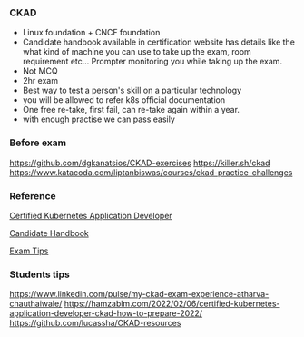 ### CKAD

- Linux foundation + CNCF foundation
- Candidate handbook available in certification website has details like the what kind of machine you can use to take up the exam, room requirement etc... Prompter monitoring you while taking up the exam.
- Not MCQ
- 2hr exam
- Best way to test a person's skill on a particular technology
- you will be allowed to refer k8s official documentation
- One free re-take, first fail, can re-take again within a year.
- with enough practise we can pass easily

### Before exam
https://github.com/dgkanatsios/CKAD-exercises
https://killer.sh/ckad
https://www.katacoda.com/liptanbiswas/courses/ckad-practice-challenges

### Reference

[Certified Kubernetes Application Developer](https://www.cncf.io/certification/ckad/) 

[Candidate Handbook](https://www.cncf.io/certification/candidate-handbook)

[Exam Tips](https://docs.linuxfoundation.org/tc-docs/certification/tips-cka-and-ckad)

### Students tips
https://www.linkedin.com/pulse/my-ckad-exam-experience-atharva-chauthaiwale/
https://hamzablm.com/2022/02/06/certified-kubernetes-application-developer-ckad-how-to-prepare-2022/
https://github.com/lucassha/CKAD-resources

